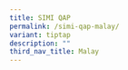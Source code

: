 ```yaml
---
title: SIMI QAP
permalink: /simi-qap-malay/
variant: tiptap
description: ""
third_nav_title: Malay
---
```

